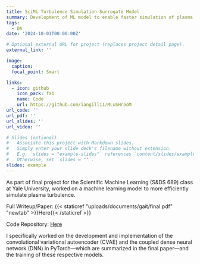 ```yaml
---
title: SciML Turbulence Simulation Surrogate Model
summary: Development of ML model to enable faster simulation of plasma turbulence  
tags:
  - DA
date: '2024-10-01T00:00:00Z'

# Optional external URL for project (replaces project detail page).
external_link: ''

image:
  caption: 
  focal_point: Smart

links:
  - icon: github
    icon_pack: fab
    name: Code
    url: https://github.com/iangill11/MLuSHrooM
url_code: ''
url_pdf: ''
url_slides: ''
url_video: ''

# Slides (optional).
#   Associate this project with Markdown slides.
#   Simply enter your slide deck's filename without extension.
#   E.g. `slides = "example-slides"` references `content/slides/example-slides.md`.
#   Otherwise, set `slides = ""`.
slides: example
---
```


As part of final project for the Scientific Machine Learning (S&DS 689) class at Yale University, worked on a machine learning model to more efficiently simulate plasma turbulence.

Full Writeup/Paper: {{< staticref "uploads/documents/gait/final.pdf" "newtab" >}}Here{{< /staticref >}}

Code Repository: [Here](https://github.com/iangill11/MLuSHrooM/tree/main/model)

I specifically worked on the development and implementation of the convolutional variational autoencoder (CVAE) and the coupled dense neural network (DNN) in PyTorch—which are summarized in the final paper—and the training of these respective models.

